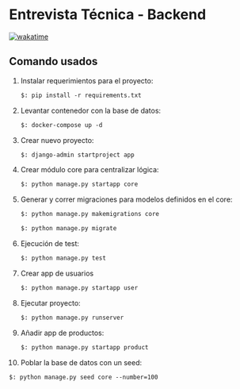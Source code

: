 # Entrevista Técnica - Backend

[![wakatime](https://wakatime.com/badge/user/8ef73281-6d0a-4758-af11-fd880ca3009c/project/2cf310ca-7bcb-4db2-94a5-522cbc29f757.svg)](https://wakatime.com/badge/user/8ef73281-6d0a-4758-af11-fd880ca3009c/project/2cf310ca-7bcb-4db2-94a5-522cbc29f757)

## Comando usados

1. Instalar requerimientos para el proyecto:

   ```txt
   $: pip install -r requirements.txt
   ```

2. Levantar contenedor con la base de datos:

   ```txt
   $: docker-compose up -d
   ```

3. Crear nuevo proyecto:

   ```txt
   $: django-admin startproject app
   ```

4. Crear módulo core para centralizar lógica:

   ```txt
   $: python manage.py startapp core
   ```

5. Generar y correr migraciones para modelos definidos en el core:

   ```txt
   $: python manage.py makemigrations core
   ```

   ```txt
   $: python manage.py migrate
   ```

6. Ejecución de test:

   ```txt
   $: python manage.py test
   ```

7. Crear app de usuarios

   ```txt
   $: python manage.py startapp user
   ```

8. Ejecutar proyecto:

   ```txt
   $: python manage.py runserver
   ```

9. Añadir app de productos:

   ```txt
   $: python manage.py startapp product
   ```

10. Poblar la base de datos con un seed:

   ```txt
   $: python manage.py seed core --number=100
   ```
